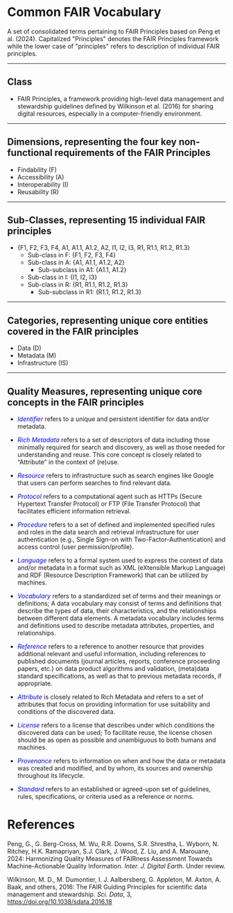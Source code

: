 Common FAIR Vocabulary
======================
A set of consolidated terms pertaining to FAIR Principles based on Peng et al. (2024). Capitalized "Principles" denotes the FAIR Principles framework while the lower case of "principles" refers to description of individual FAIR principles.

-------
 Class
-------
  * FAIR Principles, a framework providing high-level data management and stewardship guidelines defined by Wilkinson et al. (2016) for sharing digital resources, especially in a computer-friendly environment.

------------------------------------------------------------------------------------------
 Dimensions, representing the four key non-functional requirements of the FAIR Principles
------------------------------------------------------------------------------------------
  * Findability (F) 
  * Accessibility (A)
  * Interoperability (I)
  * Reusability (R) 

----------------------------------------------------------
 Sub-Classes, representing 15 individual FAIR principles
---------------------------------------------------------- 
  * {F1, F2, F3, F4, A1, A1.1, A1.2, A2, I1, I2, I3, R1, R1.1, R1.2, R1.3}
    * Sub-class in F: {F1, F2, F3, F4}
    * Sub-class in A: {A1, A1.1, A1.2, A2}
      * Sub-subclass in A1: {A1.1, A1.2}
    * Sub-class in I: {I1, I2, I3}
    * Sub-class in R: {R1, R1.1, R1.2, R1.3}
      * Sub-subclass in R1: {R1.1, R1.2, R1.3}

------------------------------------------------------------------------------
 Categories, representing unique core entities covered in the FAIR principles
------------------------------------------------------------------------------
  * Data (D)
  * Metadata (M)
  * Infrastructure (IS)

---------------------------------------------------------------------------- 
 Quality Measures, representing unique core concepts in the FAIR principles
---------------------------------------------------------------------------- 
  * <span style="color:blue">_Identifier_</span> refers to a unique and persistent identifier for data and/or metadata.
    
  * <span style="color:blue">_Rich Metadata_</span> refers to a set of descriptors of data including those minimally required for search and discovery, as well as those needed for understanding and reuse. This core concept is closely related to “Attribute” in the context of (re)use.
    
  * <span style="color:blue">_Resource_ </span>refers to infrastructure such as search engines like Google that users can perform searches to find relevant data.
    
  * <span style="color:blue">_Protocol_</span> refers to a computational agent such as HTTPs (Secure Hypertext Transfer Protocol) or FTP (File Transfer Protocol) that facilitates efficient information retrieval.
    
  * <span style="color:blue">_Procedure_</span> refers to a set of defined and implemented specified rules and roles in the data search and retrieval infrastructure for user authentication (e.g., Single Sign-on with Two-Factor-Authentication) and access control (user permission/profile).
    
  * <span style="color:blue">_Language_</span> refers to a formal system used to express the context of data and/or metadata in a format such as XML (eXtensible Markup Language) and RDF (Resource Description Framework) that can be utilized by machines.
    
  * <span style="color:blue">_Vocabulary_</span> refers to a standardized set of terms and their meanings or definitions; A data vocabulary may consist of terms and definitions that describe the types of data, their characteristics, and the relationships between different data elements. A metadata vocabulary includes terms and definitions used to describe metadata attributes, properties, and relationships.
    
  * <span style="color:blue">_Reference_</span> refers to a reference to another resource that provides additional relevant and useful information, including references to published documents (journal articles, reports, conference proceeding papers, etc.) on data product algorithms and validation, (meta)data standard specifications, as well as that to previous metadata records, if appropriate.
    
  * <span style="color:blue">_Attribute_</span> is closely related to Rich Metadata and refers to a set of attributes that focus on providing information for use suitability and conditions of the discovered data.
    
  * <span style="color:blue">_License_</span> refers to a license that describes under which conditions the discovered data can be used; To facilitate reuse, the license chosen should be as open as possible and unambiguous to both humans and machines.
    
  * <span style="color:blue">_Provenance_</span> refers to information on when and how the data or metadata was created and modified, and by whom, its sources and ownership throughout its lifecycle.
     
  * <span style="color:blue">_Standard_</span> refers to an established or agreed-upon set of guidelines, rules, specifications, or criteria used as a reference or norms.

References
==========
Peng, G., G. Berg-Cross, M. Wu, R.R. Downs, S.R. Shrestha, L. Wyborn, N. Ritchey, H.K. Ramapriyan, S.J. Clark, J. Wood, Z. Liu, and A. Marouane, 2024: Harmonizing Quality Measures of FAIRness Assessment Towards Machine-Actionable Quality Information. *Inter. J. Digital Earth*. Under review.

Wilkinson, M. D.,  M. Dumontier, I. J. Aalbersberg, G. Appleton, M. Axton, A. Baak, and others, 2016: The FAIR Guiding Principles for scientific data management and stewardship. *Sci. Data*,  3,  https://doi.org/10.1038/sdata.2016.18  
